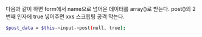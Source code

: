 
다음과 같이 하면
form에서 name으로 넘어온 데이터를 array()로 받는다.
post()의 2번째 인자에 true 넣어주면 xxs 스크립팅 공격 막는다.

```bash
$post_data = $this->input->post(null, true);
```
